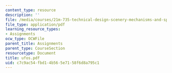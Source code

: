 ```yaml
---
content_type: resource
description: ''
file: /media/courses/21m-735-technical-design-scenery-mechanisms-and-special-effects-spring-2004/c7c9ac54fbd14b565e7158f6d8a795c1_ufos.pdf
file_type: application/pdf
learning_resource_types:
- Assignments
ocw_type: OCWFile
parent_title: Assignments
parent_type: CourseSection
resourcetype: Document
title: ufos.pdf
uid: c7c9ac54-fbd1-4b56-5e71-58f6d8a795c1
---
```

